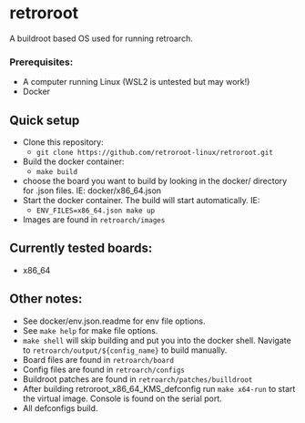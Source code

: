 # retroroot

A buildroot based OS used for running retroarch.

### Prerequisites:
  - A computer running Linux (WSL2 is untested but may work!)
  - Docker

## Quick setup
  - Clone this repository:
    - `git clone https://github.com/retroroot-linux/retroroot.git`
  - Build the docker container:
    - `make build`
 - choose the board you want to build by looking in the docker/ directory for .json files. IE: docker/x86_64.json
 - Start the docker container. The build will start automatically. IE:
   - `ENV_FILES=x86_64.json make up`
 - Images are found in `retroarch/images`

## Currently tested boards:
  - x86_64

## Other notes:
  - See docker/env.json.readme for env file options.
  - See `make help` for make file options.
  - `make shell` will skip building and put you into the docker shell. Navigate to `retroarch/output/${config_name}` to build manually.
  - Board files are found in `retroarch/board`
  - Config files are found in `retroarch/configs`
  - Buildroot patches are found in `retroarch/patches/builldroot`
  - After building retroroot_x86_64_KMS_defconfig run `make x64-run` to start the virtual image. Console is found on the serial port.
  - All defconfigs build.
